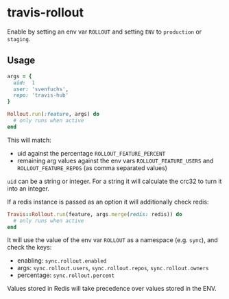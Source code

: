 # travis-rollout

Enable by setting an env var `ROLLOUT` and setting `ENV` to `production` or
`staging`.

## Usage

```ruby
args = {
  uid:  1
  user: 'svenfuchs',
  repo: 'travis-hub'
}

Rollout.run(:feature, args) do
  # only runs when active
end
```

This will match:

* uid against the percentage `ROLLOUT_FEATURE_PERCENT`
* remaining arg values against the env vars `ROLLOUT_FEATURE_USERS` and `ROLLOUT_FEATURE_REPOS` (as comma separated values)

`uid` can be a string or integer. For a string it will calculate the crc32 to
turn it into an integer.

If a redis instance is passed as an option it will additionally check redis:

```ruby
Travis::Rollout.run(feature, args.merge(redis: redis)) do
  # only runs when active
end
```

It will use the value of the env var `ROLLOUT` as a namespace (e.g. `sync`), and check the keys:

* enabling: `sync.rollout.enabled`
* args: `sync.rollout.users`, `sync.rollout.repos`, `sync.rollout.owners`
* percentage: `sync.rollout.percent`

Values stored in Redis will take precedence over values stored in the ENV.
